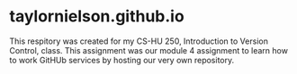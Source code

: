 # taylornielson.github.io

This respitory was created for my CS-HU 250, Introduction to Version Control, class. This assignment
was our module 4 assignment to learn how to work GitHUb services by hosting our very own repository.

